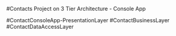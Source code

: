 #Contacts Project on 3 Tier Architecture - Console App

#ContactConsoleApp-PresentationLayer
#ContactBusinessLayer
#ContactDataAccessLayer
